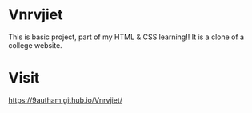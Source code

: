 # Vnrvjiet
This is basic project, part of my HTML &amp; CSS learning!! It is a clone of a college website.
# Visit
 https://9autham.github.io/Vnrvjiet/
